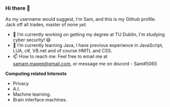 ### Hi there 👋
As my username would suggest, I'm Sam, and this is my Github profile.
Jack off all trades, master of none *yet*.

- 🔭 I’m currently working on getting my degree at TU Dublin, I'm studying cyber security! 😄
- 🌱 I’m currently learning Java, I have previous experience in JavaScript, LUA, c#, VB.net and of course HMTL and CSS.
- 📫 How to reach me: Feel free to email me at samam.magee@gmail.com, or message me on discord - Sam#5065

**Computing related Interests**
- Privacy
- A.I.
- Machine learning.
- Brain interface machines.
<!--
**Im-Sam/Im-Sam** is a ✨ _special_ ✨ repository because its `README.md` (this file) appears on your GitHub profile.

Here are some ideas to get you started:

- 🔭 I’m currently working on ...
- 🌱 I’m currently learning ...
- 👯 I’m looking to collaborate on ...
- 🤔 I’m looking for help with ...
- 💬 Ask me about ...
- 📫 How to reach me: ...
- 😄 Pronouns: ...
- ⚡ Fun fact: ...
-->
